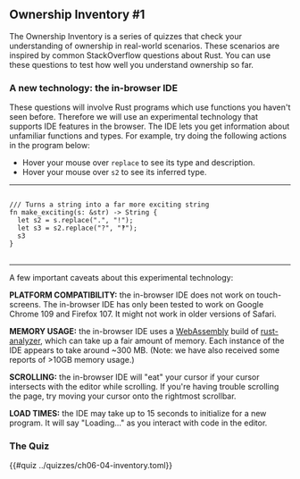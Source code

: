 ## Ownership Inventory #1

The Ownership Inventory is a series of quizzes that check your understanding of ownership in real-world scenarios. These scenarios are inspired by common StackOverflow questions about Rust. You can use these questions to test how well you understand ownership so far.

### A new technology: the in-browser IDE

These questions will involve Rust programs which use functions you haven't seen before. Therefore we will use an experimental technology that supports IDE features in the browser. The IDE lets you get information about unfamiliar functions and types. For example, try doing the following actions in the program below:

* Hover your mouse over `replace` to see its type and description.
* Hover your mouse over `s2` to see its inferred type.

---------


<pre>
<code class="ide">
/// Turns a string into a far more exciting string
fn make_exciting(s: &str) -> String {
  let s2 = s.replace(".", "!");
  let s3 = s2.replace("?", "‽");
  s3
}
</code>
</pre>

---------

A few important caveats about this experimental technology:

**PLATFORM COMPATIBILITY:** the in-browser IDE does not work on touch-screens. The in-browser IDE has only been tested to work on Google Chrome 109 and Firefox 107. It might not work in older versions of Safari.

**MEMORY USAGE:** the in-browser IDE uses a [WebAssembly](https://rustwasm.github.io/book/) build of [rust-analyzer](https://github.com/rust-lang/rust-analyzer), which can take up a fair amount of memory. Each instance of the IDE appears to take around ~300 MB. (Note: we have also received some reports of >10GB memory usage.)

**SCROLLING:** the in-browser IDE will "eat" your cursor if your cursor intersects with the editor while scrolling. If you're having trouble scrolling the page, try moving your cursor onto the rightmost scrollbar.

**LOAD TIMES:** the IDE may take up to 15 seconds to initialize for a new program. It will say "Loading..." as you interact with code in the editor.

### The Quiz

{{#quiz ../quizzes/ch06-04-inventory.toml}}
